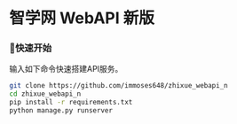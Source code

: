 # 智学网 WebAPI 新版

### 📄快速开始

输入如下命令快速搭建API服务。

```bash
git clone https://github.com/immoses648/zhixue_webapi_n
cd zhixue_webapi_n
pip install -r requirements.txt
python manage.py runserver
```
